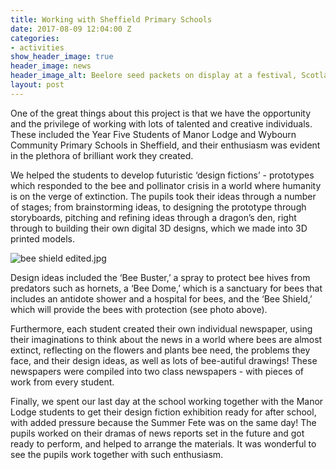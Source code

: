 ```yaml
---
title: Working with Sheffield Primary Schools
date: 2017-08-09 12:04:00 Z
categories:
- activities
show_header_image: true
header_image: news
header_image_alt: Beelore seed packets on display at a festival, Scotland 2015
layout: post
---
```


One of the great things about this project is that we have the opportunity and the privilege of working with lots of talented and creative individuals. These included the Year Five Students of Manor Lodge and Wybourn Community Primary Schools in Sheffield, and their enthusiasm was evident in the plethora of brilliant work they created.

We helped the students to develop futuristic ‘design fictions’ - prototypes which responded to the bee and pollinator crisis in a world where humanity is on the verge of extinction. The pupils took their ideas through a number of stages; from brainstorming ideas, to designing the prototype through storyboards, pitching and refining ideas through a dragon’s den, right through to building their own digital 3D designs, which we made into 3D printed models.


![bee shield edited.jpg](/uploads/bee%20shield%20edited.jpg)

Design ideas included the ‘Bee Buster,’ a spray to protect bee hives from predators such as hornets, a ‘Bee Dome,’ which is a sanctuary for bees that includes an antidote shower and a hospital for bees, and the ‘Bee Shield,’ which will provide the bees with protection (see photo above).

Furthermore, each student created their own individual newspaper, using their imaginations to think about the news in a  world where bees are almost extinct, reflecting on the flowers and plants bee need, the problems they face, and their design ideas, as well as lots of bee-autiful drawings! These newspapers were compiled into two class newspapers - with pieces of work from every student.

Finally, we spent our last day at the school working together with the Manor Lodge students to get their design fiction exhibition ready for after school, with added pressure because the Summer Fete was on the same day! The pupils worked on their dramas of news reports set in the future and got ready to perform, and helped to arrange the materials. It was wonderful to see the pupils work together with such enthusiasm.
